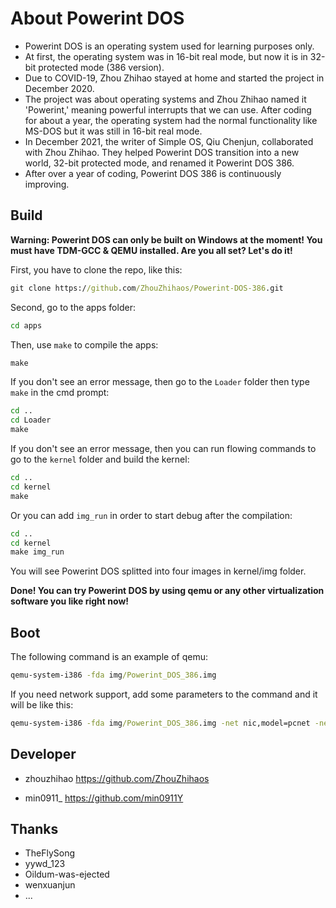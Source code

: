 # About Powerint DOS

- Powerint DOS is an operating system used for learning purposes only.
- At first, the operating system was in 16-bit real mode, but now it is in 32-bit protected mode (386 version).
- Due to COVID-19, Zhou Zhihao stayed at home and started the project in December 2020.
- The project was about operating systems and Zhou Zhihao named it 'Powerint,' meaning powerful interrupts that we can use. After coding for about a year, the operating system had the normal functionality like MS-DOS but it was still in 16-bit real mode.
- In December 2021, the writer of Simple OS, Qiu Chenjun, collaborated with Zhou Zhihao. They helped Powerint DOS transition into a new world, 32-bit protected mode, and renamed it Powerint DOS 386.
- After over a year of coding, Powerint DOS 386 is continuously improving.

## Build

**Warning: Powerint DOS can only be built on Windows at the moment! You must have TDM-GCC & QEMU installed. Are you all set? Let's do it!**

First, you have to clone the repo, like this:

```cmd
git clone https://github.com/ZhouZhihaos/Powerint-DOS-386.git
```

Second, go to the apps folder:

```cmd
cd apps
```

Then, use `make` to compile the apps:

```cmd
make
```

If you don't see an error message, then go to the `Loader` folder then type `make` in the cmd prompt:

```cmd
cd ..
cd Loader
make
```

If you don't see an error message, then you can run flowing commands to go to the `kernel` folder and build the kernel:

```cmd
cd ..
cd kernel
make
```

Or you can add `img_run` in order to start debug after the compilation:

```cmd
cd ..
cd kernel
make img_run
```

You will see Powerint DOS splitted into four images in kernel/img folder.

**Done! You can try Powerint DOS by using qemu or any other virtualization software you like right now!**

## Boot

The following command is an example of qemu:

```cmd
qemu-system-i386 -fda img/Powerint_DOS_386.img
```

If you need network support, add some parameters to the command and it will be like this:

```cmd
qemu-system-i386 -fda img/Powerint_DOS_386.img -net nic,model=pcnet -net user
```

## Developer

- zhouzhihao <https://github.com/ZhouZhihaos>

- min0911_ <https://github.com/min0911Y>

## Thanks

- TheFlySong
- yywd_123
- Oildum-was-ejected
- wenxuanjun
- ...
